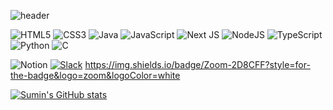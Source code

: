 ![header](https://capsule-render.vercel.app/api?type=waving&height=300&color=random&text=Hello!&fontColor=ffffff&desc=sumin's%20profile&descAlign=53&descAlignY=63)

![HTML5](https://img.shields.io/badge/html5-%23E34F26.svg?style=for-the-badge&logo=html5&logoColor=white)
![CSS3](https://img.shields.io/badge/css3-%231572B6.svg?style=for-the-badge&logo=css3&logoColor=white)
![Java](https://img.shields.io/badge/java-%23ED8B00.svg?style=for-the-badge&logo=openjdk&logoColor=white)
![JavaScript](https://img.shields.io/badge/javascript-%23323330.svg?style=for-the-badge&logo=javascript&logoColor=%23F7DF1E)
![Next JS](https://img.shields.io/badge/Next-black?style=for-the-badge&logo=next.js&logoColor=white)
![NodeJS](https://img.shields.io/badge/node.js-6DA55F?style=for-the-badge&logo=node.js&logoColor=white)
![TypeScript](https://img.shields.io/badge/typescript-%23007ACC.svg?style=for-the-badge&logo=typescript&logoColor=white)
![Python](https://img.shields.io/badge/python-3670A0?style=for-the-badge&logo=python&logoColor=ffdd54)
![C](https://img.shields.io/badge/c-%2300599C.svg?style=for-the-badge&logo=c&logoColor=white)

![Notion](https://img.shields.io/badge/Notion-%23000000.svg?style=for-the-badge&logo=notion&logoColor=white)
[![Slack](https://img.shields.io/badge/Slack-4A154B?style=for-the-badge&logo=slack&logoColor=white)](https://img.shields.io/badge/Slack-4A154B?style=for-the-badge&logo=slack&logoColor=white)
https://img.shields.io/badge/Zoom-2D8CFF?style=for-the-badge&logo=zoom&logoColor=white

[![Sumin's GitHub stats](https://github-readme-stats.vercel.app/api?ksumin1=anuraghazra)](https://github.com/anuraghazra/github-readme-stats)

